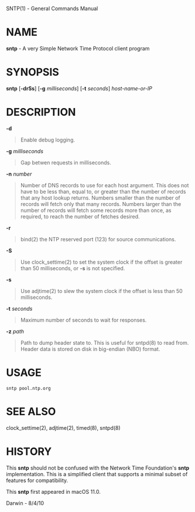 SNTP(1) - General Commands Manual

# NAME

**sntp** - A very Simple Network Time Protocol client program

# SYNOPSIS

**sntp**
\[**-drSs**]
\[**-g**&nbsp;*milliseconds*]
\[**-t**&nbsp;*seconds*]
*host-name-or-IP*

# DESCRIPTION

**-d**

> Enable debug logging.

**-g** *milliseconds*

> Gap betwen requests in milliseconds.

**-n** *number*

> Number of DNS records to use for each host argument. This does not have to be less than, equal to, or greater than the number of records that any host lookup returns. Numbers smaller than the number of records will fetch only that many records. Numbers larger than the number of records will fetch some records more than once, as required, to reach the number of fetches desired.

**-r**

> bind(2)
> the NTP reserved port (123) for source communications.

**-S**

> Use
> clock\_settime(2)
> to set the system clock if the offset is greater than 50 milliseconds, or
> **-s**
> is not specified.

**-s**

> Use
> adjtime(2)
> to slew the system clock if the offset is less than 50 milliseconds.

**-t** *seconds*

> Maximum number of seconds to wait for responses.

**-z** *path*

> Path to dump header state to. This is useful for
> sntpd(8)
> to read from. Header data is stored on disk in big-endian (NBO) format.

# USAGE

`sntp pool.ntp.org`

# SEE ALSO

clock\_settime(2),
adjtime(2),
timed(8),
sntpd(8)

# HISTORY

This
**sntp**
should not be confused with the Network Time Foundation's
**sntp**
implementation. This is a simplified client that supports a minimal subset of
features for compatibility.

This
**sntp**
first appeared in macOS 11.0.

Darwin - 8/4/10
